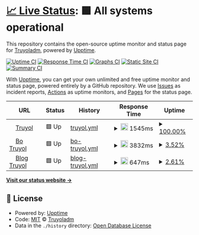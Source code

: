 # [📈 Live Status](https://Truyoladm.github.io/upptime): <!--live status--> **🟩 All systems operational**

This repository contains the open-source uptime monitor and status page for [Truyoladm](https://Truyoladm.github.io/upptime), powered by [Upptime](https://github.com/upptime/upptime).

[![Uptime CI](https://github.com/Truyoladm/upptime/workflows/Uptime%20CI/badge.svg)](https://github.com/Truyoladm/upptime/actions?query=workflow%3A%22Uptime+CI%22)
[![Response Time CI](https://github.com/Truyoladm/upptime/workflows/Response%20Time%20CI/badge.svg)](https://github.com/Truyoladm/upptime/actions?query=workflow%3A%22Response+Time+CI%22)
[![Graphs CI](https://github.com/Truyoladm/upptime/workflows/Graphs%20CI/badge.svg)](https://github.com/Truyoladm/upptime/actions?query=workflow%3A%22Graphs+CI%22)
[![Static Site CI](https://github.com/Truyoladm/upptime/workflows/Static%20Site%20CI/badge.svg)](https://github.com/Truyoladm/upptime/actions?query=workflow%3A%22Static+Site+CI%22)
[![Summary CI](https://github.com/Truyoladm/upptime/workflows/Summary%20CI/badge.svg)](https://github.com/Truyoladm/upptime/actions?query=workflow%3A%22Summary+CI%22)

With [Upptime](https://upptime.js.org), you can get your own unlimited and free uptime monitor and status page, powered entirely by a GitHub repository. We use [Issues](https://github.com/Truyoladm/upptime/issues) as incident reports, [Actions](https://github.com/Truyoladm/upptime/actions) as uptime monitors, and [Pages](https://Truyoladm.github.io/upptime) for the status page.

<!--start: status pages-->
<!-- This summary is generated by Upptime (https://github.com/upptime/upptime) -->
<!-- Do not edit this manually, your changes will be overwritten -->
<!-- prettier-ignore -->
| URL | Status | History | Response Time | Uptime |
| --- | ------ | ------- | ------------- | ------ |
| <img alt="" src="https://icons.duckduckgo.com/ip3/www.truyol.com.ico" height="13"> [Truyol](https://www.truyol.com) | 🟩 Up | [truyol.yml](https://github.com/Truyoladm/https-github.com-Truyoladm-Monitor/commits/HEAD/history/truyol.yml) | <details><summary><img alt="Response time graph" src="./graphs/truyol/response-time-week.png" height="20"> 1545ms</summary><br><a href="https://Truyoladm.github.io/upptime/history/truyol"><img alt="Response time 1545" src="https://img.shields.io/endpoint?url=https%3A%2F%2Fraw.githubusercontent.com%2FTruyoladm%2Fhttps-github.com-Truyoladm-Monitor%2FHEAD%2Fapi%2Ftruyol%2Fresponse-time.json"></a><br><a href="https://Truyoladm.github.io/upptime/history/truyol"><img alt="24-hour response time 1545" src="https://img.shields.io/endpoint?url=https%3A%2F%2Fraw.githubusercontent.com%2FTruyoladm%2Fhttps-github.com-Truyoladm-Monitor%2FHEAD%2Fapi%2Ftruyol%2Fresponse-time-day.json"></a><br><a href="https://Truyoladm.github.io/upptime/history/truyol"><img alt="7-day response time 1545" src="https://img.shields.io/endpoint?url=https%3A%2F%2Fraw.githubusercontent.com%2FTruyoladm%2Fhttps-github.com-Truyoladm-Monitor%2FHEAD%2Fapi%2Ftruyol%2Fresponse-time-week.json"></a><br><a href="https://Truyoladm.github.io/upptime/history/truyol"><img alt="30-day response time 1545" src="https://img.shields.io/endpoint?url=https%3A%2F%2Fraw.githubusercontent.com%2FTruyoladm%2Fhttps-github.com-Truyoladm-Monitor%2FHEAD%2Fapi%2Ftruyol%2Fresponse-time-month.json"></a><br><a href="https://Truyoladm.github.io/upptime/history/truyol"><img alt="1-year response time 1545" src="https://img.shields.io/endpoint?url=https%3A%2F%2Fraw.githubusercontent.com%2FTruyoladm%2Fhttps-github.com-Truyoladm-Monitor%2FHEAD%2Fapi%2Ftruyol%2Fresponse-time-year.json"></a></details> | <details><summary><a href="https://Truyoladm.github.io/upptime/history/truyol">100.00%</a></summary><a href="https://Truyoladm.github.io/upptime/history/truyol"><img alt="All-time uptime 100.00%" src="https://img.shields.io/endpoint?url=https%3A%2F%2Fraw.githubusercontent.com%2FTruyoladm%2Fhttps-github.com-Truyoladm-Monitor%2FHEAD%2Fapi%2Ftruyol%2Fuptime.json"></a><br><a href="https://Truyoladm.github.io/upptime/history/truyol"><img alt="24-hour uptime 100.00%" src="https://img.shields.io/endpoint?url=https%3A%2F%2Fraw.githubusercontent.com%2FTruyoladm%2Fhttps-github.com-Truyoladm-Monitor%2FHEAD%2Fapi%2Ftruyol%2Fuptime-day.json"></a><br><a href="https://Truyoladm.github.io/upptime/history/truyol"><img alt="7-day uptime 100.00%" src="https://img.shields.io/endpoint?url=https%3A%2F%2Fraw.githubusercontent.com%2FTruyoladm%2Fhttps-github.com-Truyoladm-Monitor%2FHEAD%2Fapi%2Ftruyol%2Fuptime-week.json"></a><br><a href="https://Truyoladm.github.io/upptime/history/truyol"><img alt="30-day uptime 100.00%" src="https://img.shields.io/endpoint?url=https%3A%2F%2Fraw.githubusercontent.com%2FTruyoladm%2Fhttps-github.com-Truyoladm-Monitor%2FHEAD%2Fapi%2Ftruyol%2Fuptime-month.json"></a><br><a href="https://Truyoladm.github.io/upptime/history/truyol"><img alt="1-year uptime 100.00%" src="https://img.shields.io/endpoint?url=https%3A%2F%2Fraw.githubusercontent.com%2FTruyoladm%2Fhttps-github.com-Truyoladm-Monitor%2FHEAD%2Fapi%2Ftruyol%2Fuptime-year.json"></a></details>
| <img alt="" src="https://icons.duckduckgo.com/ip3/bo.truyol.com.ico" height="13"> [Bo Truyol](https://bo.truyol.com/bo/acceso) | 🟩 Up | [bo-truyol.yml](https://github.com/Truyoladm/https-github.com-Truyoladm-Monitor/commits/HEAD/history/bo-truyol.yml) | <details><summary><img alt="Response time graph" src="./graphs/bo-truyol/response-time-week.png" height="20"> 3832ms</summary><br><a href="https://Truyoladm.github.io/upptime/history/bo-truyol"><img alt="Response time 3832" src="https://img.shields.io/endpoint?url=https%3A%2F%2Fraw.githubusercontent.com%2FTruyoladm%2Fhttps-github.com-Truyoladm-Monitor%2FHEAD%2Fapi%2Fbo-truyol%2Fresponse-time.json"></a><br><a href="https://Truyoladm.github.io/upptime/history/bo-truyol"><img alt="24-hour response time 3832" src="https://img.shields.io/endpoint?url=https%3A%2F%2Fraw.githubusercontent.com%2FTruyoladm%2Fhttps-github.com-Truyoladm-Monitor%2FHEAD%2Fapi%2Fbo-truyol%2Fresponse-time-day.json"></a><br><a href="https://Truyoladm.github.io/upptime/history/bo-truyol"><img alt="7-day response time 3832" src="https://img.shields.io/endpoint?url=https%3A%2F%2Fraw.githubusercontent.com%2FTruyoladm%2Fhttps-github.com-Truyoladm-Monitor%2FHEAD%2Fapi%2Fbo-truyol%2Fresponse-time-week.json"></a><br><a href="https://Truyoladm.github.io/upptime/history/bo-truyol"><img alt="30-day response time 3832" src="https://img.shields.io/endpoint?url=https%3A%2F%2Fraw.githubusercontent.com%2FTruyoladm%2Fhttps-github.com-Truyoladm-Monitor%2FHEAD%2Fapi%2Fbo-truyol%2Fresponse-time-month.json"></a><br><a href="https://Truyoladm.github.io/upptime/history/bo-truyol"><img alt="1-year response time 3832" src="https://img.shields.io/endpoint?url=https%3A%2F%2Fraw.githubusercontent.com%2FTruyoladm%2Fhttps-github.com-Truyoladm-Monitor%2FHEAD%2Fapi%2Fbo-truyol%2Fresponse-time-year.json"></a></details> | <details><summary><a href="https://Truyoladm.github.io/upptime/history/bo-truyol">3.52%</a></summary><a href="https://Truyoladm.github.io/upptime/history/bo-truyol"><img alt="All-time uptime 3.52%" src="https://img.shields.io/endpoint?url=https%3A%2F%2Fraw.githubusercontent.com%2FTruyoladm%2Fhttps-github.com-Truyoladm-Monitor%2FHEAD%2Fapi%2Fbo-truyol%2Fuptime.json"></a><br><a href="https://Truyoladm.github.io/upptime/history/bo-truyol"><img alt="24-hour uptime 3.52%" src="https://img.shields.io/endpoint?url=https%3A%2F%2Fraw.githubusercontent.com%2FTruyoladm%2Fhttps-github.com-Truyoladm-Monitor%2FHEAD%2Fapi%2Fbo-truyol%2Fuptime-day.json"></a><br><a href="https://Truyoladm.github.io/upptime/history/bo-truyol"><img alt="7-day uptime 3.52%" src="https://img.shields.io/endpoint?url=https%3A%2F%2Fraw.githubusercontent.com%2FTruyoladm%2Fhttps-github.com-Truyoladm-Monitor%2FHEAD%2Fapi%2Fbo-truyol%2Fuptime-week.json"></a><br><a href="https://Truyoladm.github.io/upptime/history/bo-truyol"><img alt="30-day uptime 3.52%" src="https://img.shields.io/endpoint?url=https%3A%2F%2Fraw.githubusercontent.com%2FTruyoladm%2Fhttps-github.com-Truyoladm-Monitor%2FHEAD%2Fapi%2Fbo-truyol%2Fuptime-month.json"></a><br><a href="https://Truyoladm.github.io/upptime/history/bo-truyol"><img alt="1-year uptime 3.52%" src="https://img.shields.io/endpoint?url=https%3A%2F%2Fraw.githubusercontent.com%2FTruyoladm%2Fhttps-github.com-Truyoladm-Monitor%2FHEAD%2Fapi%2Fbo-truyol%2Fuptime-year.json"></a></details>
| <img alt="" src="https://icons.duckduckgo.com/ip3/truyol.com.ico" height="13"> [Blog Truyol](https://truyol.com/blog/) | 🟩 Up | [blog-truyol.yml](https://github.com/Truyoladm/https-github.com-Truyoladm-Monitor/commits/HEAD/history/blog-truyol.yml) | <details><summary><img alt="Response time graph" src="./graphs/blog-truyol/response-time-week.png" height="20"> 647ms</summary><br><a href="https://Truyoladm.github.io/upptime/history/blog-truyol"><img alt="Response time 647" src="https://img.shields.io/endpoint?url=https%3A%2F%2Fraw.githubusercontent.com%2FTruyoladm%2Fhttps-github.com-Truyoladm-Monitor%2FHEAD%2Fapi%2Fblog-truyol%2Fresponse-time.json"></a><br><a href="https://Truyoladm.github.io/upptime/history/blog-truyol"><img alt="24-hour response time 647" src="https://img.shields.io/endpoint?url=https%3A%2F%2Fraw.githubusercontent.com%2FTruyoladm%2Fhttps-github.com-Truyoladm-Monitor%2FHEAD%2Fapi%2Fblog-truyol%2Fresponse-time-day.json"></a><br><a href="https://Truyoladm.github.io/upptime/history/blog-truyol"><img alt="7-day response time 647" src="https://img.shields.io/endpoint?url=https%3A%2F%2Fraw.githubusercontent.com%2FTruyoladm%2Fhttps-github.com-Truyoladm-Monitor%2FHEAD%2Fapi%2Fblog-truyol%2Fresponse-time-week.json"></a><br><a href="https://Truyoladm.github.io/upptime/history/blog-truyol"><img alt="30-day response time 647" src="https://img.shields.io/endpoint?url=https%3A%2F%2Fraw.githubusercontent.com%2FTruyoladm%2Fhttps-github.com-Truyoladm-Monitor%2FHEAD%2Fapi%2Fblog-truyol%2Fresponse-time-month.json"></a><br><a href="https://Truyoladm.github.io/upptime/history/blog-truyol"><img alt="1-year response time 647" src="https://img.shields.io/endpoint?url=https%3A%2F%2Fraw.githubusercontent.com%2FTruyoladm%2Fhttps-github.com-Truyoladm-Monitor%2FHEAD%2Fapi%2Fblog-truyol%2Fresponse-time-year.json"></a></details> | <details><summary><a href="https://Truyoladm.github.io/upptime/history/blog-truyol">2.61%</a></summary><a href="https://Truyoladm.github.io/upptime/history/blog-truyol"><img alt="All-time uptime 2.61%" src="https://img.shields.io/endpoint?url=https%3A%2F%2Fraw.githubusercontent.com%2FTruyoladm%2Fhttps-github.com-Truyoladm-Monitor%2FHEAD%2Fapi%2Fblog-truyol%2Fuptime.json"></a><br><a href="https://Truyoladm.github.io/upptime/history/blog-truyol"><img alt="24-hour uptime 2.61%" src="https://img.shields.io/endpoint?url=https%3A%2F%2Fraw.githubusercontent.com%2FTruyoladm%2Fhttps-github.com-Truyoladm-Monitor%2FHEAD%2Fapi%2Fblog-truyol%2Fuptime-day.json"></a><br><a href="https://Truyoladm.github.io/upptime/history/blog-truyol"><img alt="7-day uptime 2.61%" src="https://img.shields.io/endpoint?url=https%3A%2F%2Fraw.githubusercontent.com%2FTruyoladm%2Fhttps-github.com-Truyoladm-Monitor%2FHEAD%2Fapi%2Fblog-truyol%2Fuptime-week.json"></a><br><a href="https://Truyoladm.github.io/upptime/history/blog-truyol"><img alt="30-day uptime 2.61%" src="https://img.shields.io/endpoint?url=https%3A%2F%2Fraw.githubusercontent.com%2FTruyoladm%2Fhttps-github.com-Truyoladm-Monitor%2FHEAD%2Fapi%2Fblog-truyol%2Fuptime-month.json"></a><br><a href="https://Truyoladm.github.io/upptime/history/blog-truyol"><img alt="1-year uptime 2.61%" src="https://img.shields.io/endpoint?url=https%3A%2F%2Fraw.githubusercontent.com%2FTruyoladm%2Fhttps-github.com-Truyoladm-Monitor%2FHEAD%2Fapi%2Fblog-truyol%2Fuptime-year.json"></a></details>

<!--end: status pages-->

[**Visit our status website →**](https://Truyoladm.github.io/upptime)

## 📄 License

- Powered by: [Upptime](https://github.com/upptime/upptime)
- Code: [MIT](./LICENSE) © [Truyoladm](https://Truyoladm.github.io/upptime)
- Data in the `./history` directory: [Open Database License](https://opendatacommons.org/licenses/odbl/1-0/)
